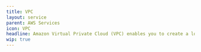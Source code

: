 ```yaml
---
title: VPC
layout: service
parent: AWS Services
icon: VPC
headline: Amazon Virtual Private Cloud (VPC) enables you to create a logically isolated network within AWS.
wip: true
---
```

